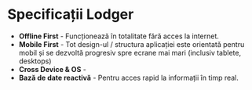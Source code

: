 # Specificații Lodger

- __Offline First__ - Funcționează în totalitate fără acces la internet.
- __Mobile First__ - Tot design-ul / structura aplicației este orientată pentru mobil și se dezvoltă progresiv spre ecrane mai mari (inclusiv tablete, desktops)
- __Cross Device & OS__ -
- __Bază de date reactivă__ - Pentru acces rapid la informații în timp real.
